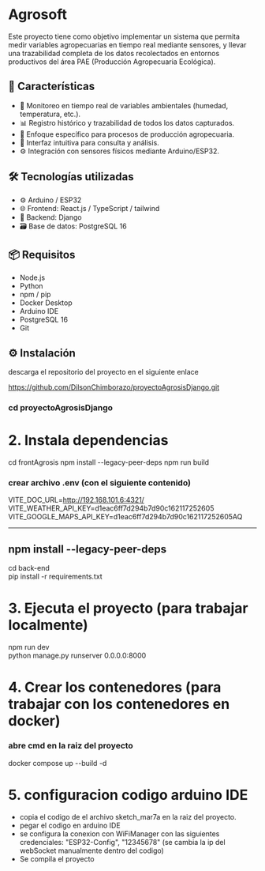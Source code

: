 # Agrosoft

Este proyecto tiene como objetivo implementar un sistema que permita medir variables agropecuarias en tiempo real mediante sensores, y llevar una trazabilidad completa de los datos recolectados en entornos productivos del área PAE (Producción Agropecuaria Ecológica).

## 🚀 Características

- 📡 Monitoreo en tiempo real de variables ambientales (humedad, temperatura, etc.).
- 📊 Registro histórico y trazabilidad de todos los datos capturados.
- 🌱 Enfoque específico para procesos de producción agropecuaria.
- 🔧 Interfaz intuitiva para consulta y análisis.
- ⚙️ Integración con sensores físicos mediante Arduino/ESP32.

## 🛠️ Tecnologías utilizadas

- ⚙️ Arduino / ESP32
- 🌐 Frontend: React.js / TypeScript / tailwind
- 🧠 Backend: Django 
- 🗃️ Base de datos: PostgreSQL 16

## 📦 Requisitos

- Node.js
- Python 
- npm / pip
- Docker Desktop 
- Arduino IDE 
- PostgreSQL 16
- Git

## ⚙️ Instalación

descarga el repositorio del proyecto en el siguiente enlace

https://github.com/DilsonChimborazo/proyectoAgrosisDjango.git

### cd proyectoAgrosisDjango


# 2. Instala dependencias
cd frontAgrosis
npm install --legacy-peer-deps
npm run build
### crear archivo .env (con el siguiente contenido)
VITE_DOC_URL=http://192.168.101.6:4321/
VITE_WEATHER_API_KEY=d1eac6ff7d294b7d90c162117252605
VITE_GOOGLE_MAPS_API_KEY=d1eac6ff7d294b7d90c162117252605AQ

--------------------------
npm install --legacy-peer-deps
-------------------------
cd back-end       
pip install -r requirements.txt  

# 3. Ejecuta el proyecto (para trabajar localmente)
npm run dev         
python manage.py runserver 0.0.0.0:8000


# 4. Crear los contenedores (para trabajar con los contenedores en docker)

### abre cmd en la raiz del proyecto
docker compose up --build -d


# 5. configuracion codigo arduino IDE

- copia el codigo de el archivo sketch_mar7a en la raiz del proyecto.
- pegar el codigo en arduino IDE
- se configura la conexion con WiFiManager con las siguientes credenciales: "ESP32-Config", "12345678" (se cambia la ip del webSocket manualmente dentro del codigo)
- Se compila el proyecto

